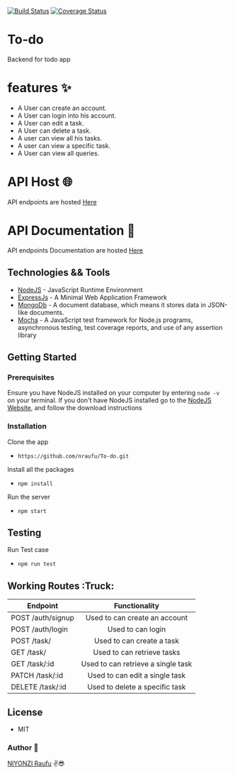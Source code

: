 [![Build Status](https://travis-ci.com/nraufu/To-do.svg?branch=develop)](https://travis-ci.com/nraufu/To-do)
[![Coverage Status](https://coveralls.io/repos/github/nraufu/To-do/badge.svg?branch=develop)](https://coveralls.io/github/nraufu/To-do?branch=develop)

# To-do
Backend for todo app
# features :sparkles:

- A  User can create an  account.
- A User can login into his account.
- A User can edit a task.
- A User can delete a task.
- A user can view all his tasks.
- A user can view a specific task.
- A User can view all queries.

# API Host :globe_with_meridians:
API endpoints are hosted [Here](https://to-do-app-00.herokuapp.com/)

# API Documentation :pencil:
API endpoints Documentation are hosted [Here](https://to-do-app-00.herokuapp.com/api-docs/)

## Technologies && Tools

* [NodeJS](https://nodejs.org/) - JavaScript Runtime Environment
* [ExpressJs](https://expressjs.com/) - A Minimal  Web Application Framework
* [MongoDb](https://www.mongodb.com/) - A document database, which means it stores data in JSON-like documents.
* [Mocha](mochajs.org) - A JavaScript test framework for Node.js programs, asynchronous testing, test coverage reports, and use of any assertion library

## Getting Started

 ### Prerequisites

 Ensure you have NodeJS installed on your computer by entering  `node -v ` on your terminal. If you don't have NodeJS installed go to the [NodeJS Website](https://nodejs.org/en/download/), and follow the download instructions
 
### Installation

Clone the app
* ```https://github.com/nraufu/To-do.git```

Install all the packages
* ```npm install ```

Run the server
*  ```npm start ```

## Testing
Run Test case
* ```npm run test```


## Working Routes :Truck:

| Endpoint                |             Functionality             |
| ----------------------- | :-----------------------------------: |
| POST /auth/signup       |   Used to can create an account       |
| POST /auth/login        |   Used to can login                   |
| POST /task/             |   Used to can create a task           |
| GET /task/              |   Used to can retrieve tasks          |
| GET /task/:id           |   Used to can retrieve a single task  |
| PATCH /task/:id        |   Used to can edit a single task      |
| DELETE /task/:id       |   Used to  delete a specific task     |

## License
- MIT

### Author :see_no_evil:

[NIYONZI Raufu](https://github.com/nraufu/) ✌😎
